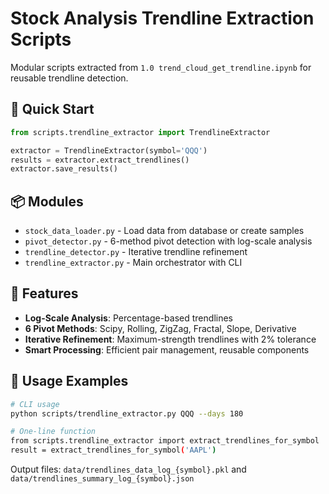 # Stock Analysis Trendline Extraction Scripts

Modular scripts extracted from `1.0 trend_cloud_get_trendline.ipynb` for reusable trendline detection.

## 🚀 Quick Start

```python
from scripts.trendline_extractor import TrendlineExtractor

extractor = TrendlineExtractor(symbol='QQQ')
results = extractor.extract_trendlines()
extractor.save_results()
```

## 📦 Modules

- `stock_data_loader.py` - Load data from database or create samples
- `pivot_detector.py` - 6-method pivot detection with log-scale analysis  
- `trendline_detector.py` - Iterative trendline refinement
- `trendline_extractor.py` - Main orchestrator with CLI

## 🔬 Features

- **Log-Scale Analysis**: Percentage-based trendlines
- **6 Pivot Methods**: Scipy, Rolling, ZigZag, Fractal, Slope, Derivative
- **Iterative Refinement**: Maximum-strength trendlines with 2% tolerance
- **Smart Processing**: Efficient pair management, reusable components

## 💾 Usage Examples

```bash
# CLI usage
python scripts/trendline_extractor.py QQQ --days 180

# One-line function
from scripts.trendline_extractor import extract_trendlines_for_symbol
result = extract_trendlines_for_symbol('AAPL')
```

Output files: `data/trendlines_data_log_{symbol}.pkl` and `data/trendlines_summary_log_{symbol}.json`